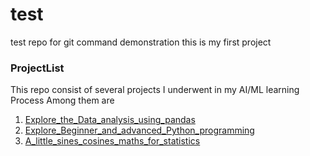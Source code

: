 # test
test repo for git command demonstration
this is my first project
### ProjectList
This repo consist of several projects I underwent in my AI/ML learning Process
Among them are 
1. [Explore_the_Data_analysis_using_pandas](https://github.com/Ayomide906/test/tree/main/Data_analysis_pandas)
2. [Explore_Beginner_and_advanced_Python_programming](https://github.com/Ayomide906/test/tree/main/PythonProject1)
3. [A_little_sines_cosines_maths_for_statistics](https://github.com/Ayomide906/test/tree/main/maths_stats)